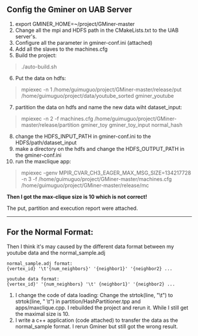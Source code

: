 ## Config the Gminer on UAB Server
1. export GMINER_HOME=~/project/GMiner-master
2. Change all the mpi and HDFS path in the CMakeLists.txt to the UAB server's.
3. Configure all the parameter in gminer-conf.ini (attached)
4. Add all the slaves to the machines.cfg
5. Build the project:
>./auto-build.sh
6. Put the data on hdfs:
>mpiexec -n 1 /home/guimuguo/project/GMiner-master/release/put /home/guimuguo/project/data/youtube_sorted gminer_youtube
7. partition the data on hdfs and name the new data wiht dataset_input:
>mpiexec -n 2 -f machines.cfg /home/guimuguo/project/GMiner-master/release/partition gminer_toy  gminer_toy_input normal_hash
8. change the HDFS_INPUT_PATH in gminer-conf.ini to the HDFS/path/dataset_input
9. make a directory on the hdfs and change the HDFS_OUTPUT_PATH in the gminer-conf.ini
10. run the maxclique app:
>mpiexec -genv MPIR_CVAR_CH3_EAGER_MAX_MSG_SIZE=134217728 -n 3 -f /home/guimuguo/project/GMiner-master/machines.cfg /home/guimuguo/project/GMiner-master/release/mc

**Then I got the max-clique size is 10 which is not correct!**

The put, partition and execution report were attached.

----
## For the Normal Format:
Then I think it's may caused by the different data format between my youtube data and the normal_sample.adj

```
normal_sample.adj format:
{vertex_id} '\t'{num_neighbors}' '{neighbor1}' '{neighbor2} ...

youtube data format:
{vertex_id}' '{num_neighbors} '\t' {neighbor1}' '{neighbor2} ...
```
1. I change the code of data loading:
Change the strtok(line, "\t") to strtok(line, " \t") in partition/HashPartitioner.tpp and apps/maxclique.cpp.
I rebuilded the project and rerun it. While I still get the maximal size is 10.
2. I write a c++ application (code attached) to transfer the data as the normal_sample format. I rerun Gminer but still got the wrong result.
